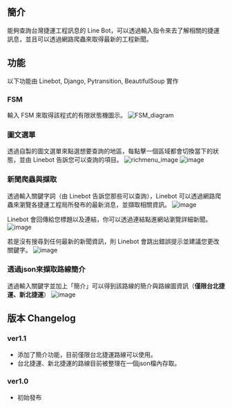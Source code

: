 ## 簡介
能夠查詢台灣捷運工程訊息的 Line Bot，可以透過輸入指令來去了解相關的捷運訊息，並且可以透過網路爬蟲來取得最新的工程新聞。

## 功能
以下功能由 Linebot, Django, Pytransition, BeautifulSoup 實作

### FSM
輸入 FSM 來取得該程式的有限狀態機圖示。
![FSM_diagram](https://user-images.githubusercontent.com/52413056/209543420-5a2f7da8-a0fa-47ee-8a21-227da4a47be5.png)

### 圖文選單
透過自製的圖文選單來點選想要查詢的地區，每點擊一個區域都會切換當下的狀態，並由 Linebot 告訴您可以查詢的項目。
![richmenu_image](https://user-images.githubusercontent.com/52413056/209543508-9e59de55-6d69-4654-80b6-288115739786.png)
![image](https://user-images.githubusercontent.com/52413056/209544555-29a9d78e-7550-4e30-a585-bc913c4fd15a.png)

### 新聞爬蟲與擷取
透過輸入關鍵字詞（由 Linebot 告訴您那些可以查詢），Linebot 可以透過網路爬蟲來瀏覽各捷運工程局所發布的最新消息，並擷取相關資訊。
![image](https://user-images.githubusercontent.com/52413056/209544675-4a7e504a-3012-49ab-876c-89d2e97597c1.png)

Linebot 會回傳給您標題以及連結，你可以透過連結點進網站瀏覽詳細新聞。
![image](https://user-images.githubusercontent.com/52413056/209544699-073fc506-8f6f-4f89-847a-636b558fa7eb.png)

若是沒有搜尋到任何最新的新聞資訊，則 Linebot 會跳出錯誤提示並建議您更改關鍵字。
![image](https://user-images.githubusercontent.com/52413056/209544748-c26e9df4-cf6b-4ca5-b2d3-d23175bacb29.png)

### 透過json來擷取路線簡介

透過輸入關鍵字並加上「簡介」可以得到該路線的簡介與路線圖資訊（**僅限台北捷運、新北捷運**）
![image](https://user-images.githubusercontent.com/52413056/209544769-1c411e32-9a19-4cc0-ab9a-97b241d0415c.png)

## 版本 Changelog
### ver1.1
* 添加了簡介功能，目前僅限台北捷運路線可以使用。
* 台北捷運、新北捷運的路線目前被整理在一個json檔內存取。

### ver1.0
* 初始發布

